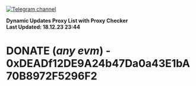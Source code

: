 [![Telegram channel](https://img.shields.io/endpoint?url=https://runkit.io/damiankrawczyk/telegram-badge/branches/master?url=https://t.me/n4z4v0d)](https://t.me/n4z4v0d) 

**Dynamic Updates Proxy List with Proxy Checker**  
**Last Updated: 18.12.23 23:44**

# DONATE (_any evm_) - 0xDEADf12DE9A24b47Da0a43E1bA70B8972F5296F2
